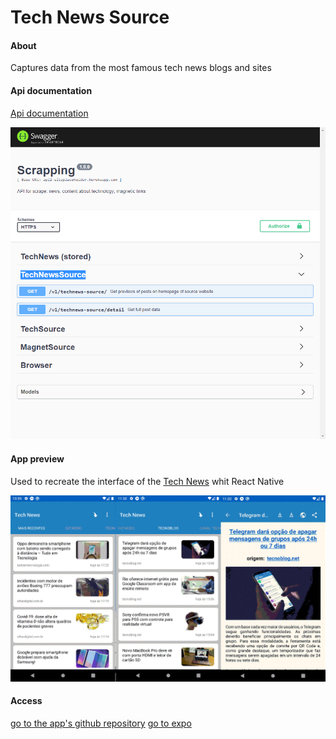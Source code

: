 # Tech News Source

#### About

Captures data from the most famous tech news blogs and sites

#### Api documentation
[Api documentation](https://api2-siteplaceholder.herokuapp.com/v1/doc/#/TechNewsSource)

![Preview](../../../.github/Swagger-UI-technews.gif)

#### App preview

Used to recreate the interface of the [Tech News](https://play.google.com/store/apps/details?id=it.pinenuts.technews&hl=pt_BR&gl=US) whit React Native

![Preview](../../../.github/preview-technews.gif)

#### Access
[go to the app's github repository](https://github.com/marcelovilela/tech-news)
[go to expo](https://expo.io/@marcelovilela/Tech_News)
